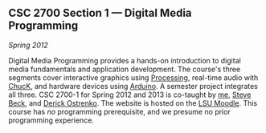 ## CSC 2700 Section 1 &mdash; Digital Media Programming

*Spring 2012*

Digital Media Programming provides a hands-on introduction to digital media fundamentals and application development. The course's three segments cover interactive graphics using [Processing][], real-time audio with [ChucK][], and hardware devices using [Arduino][]. A semester project integrates all three. CSC 2700-1 for Spring 2012 and 2013 is co-taught by [me][], [Steve Beck][beck], and [Derick Ostrenko][ostrenko]. The website is hosted on the [LSU Moodle][moodle]. This course has *no* programming prerequisite, and we presume no prior programming experience.

[me]:         index.html
[processing]: http://processing.org/
[chuck]:      http://chuck.cs.princeton.edu/
[arduino]:    http://www.arduino.cc/
[beck]:       http://www.music.lsu.edu/~sdbeck/
[ostrenko]:   http://www.frederickostrenko.com/
[moodle]:     http://moodle.lsu.edu/
